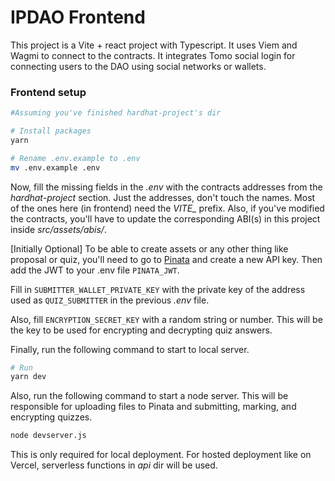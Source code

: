 # IPDAO Frontend

This project is a Vite + react project with Typescript. It uses Viem and Wagmi to connect to the contracts. It integrates Tomo social login for connecting users to the DAO using social networks or wallets.

### Frontend setup
```bash
#Assuming you've finished hardhat-project's dir

# Install packages
yarn

# Rename .env.example to .env
mv .env.example .env
```

Now, fill the missing fields in the *.env* with the contracts addresses from the *hardhat-project* section. Just the addresses, don't touch the names. Most of the ones here (in frontend) need the *VITE_* prefix. Also, if you've modified the contracts, you'll have to update the corresponding ABI(s) in this project inside *src/assets/abis/*.

[Initially Optional] To be able to create assets or any other thing like proposal or quiz, you'll need to go to [Pinata](https://pinata.cloud/) and create a new API key. Then add the JWT to your .env file `PINATA_JWT`.

Fill in `SUBMITTER_WALLET_PRIVATE_KEY` with the private key of the address used as `QUIZ_SUBMITTER` in the previous *.env* file.

Also, fill `ENCRYPTION_SECRET_KEY` with a random string or number. This will be the key to be used for encrypting and decrypting quiz answers.

Finally, run the following command to start to local server.
```bash
# Run
yarn dev
```

Also, run the following command to start a node server. This will be responsible for uploading files to Pinata and submitting, marking, and encrypting quizzes.
```bash
node devserver.js
```

This is only required for local deployment. For hosted deployment like on Vercel, serverless functions in *api* dir will be used.